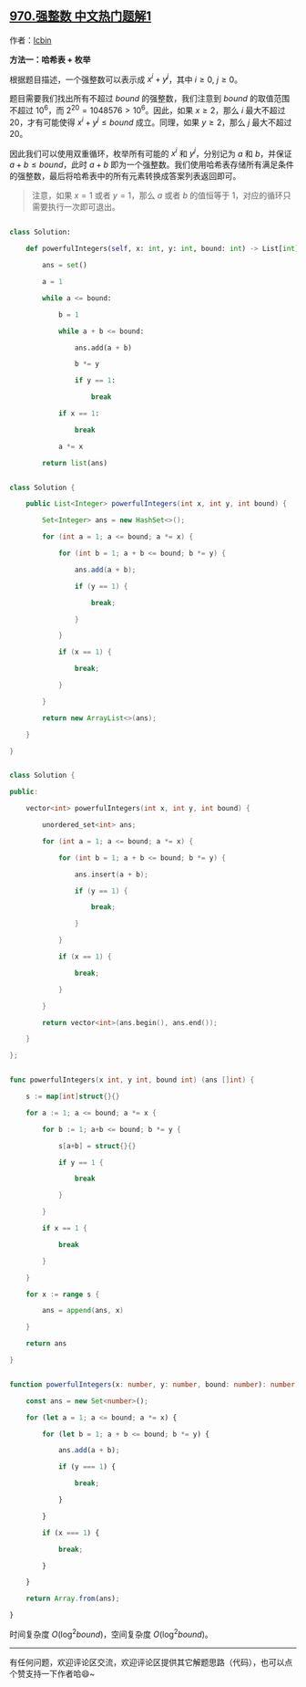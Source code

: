 ## [970.强整数 中文热门题解1](https://leetcode.cn/problems/powerful-integers/solutions/100000/python3javacgotypescript-yi-ti-yi-jie-ha-javr)

作者：[lcbin](https://leetcode.cn/u/lcbin)


**方法一：哈希表 + 枚举**

根据题目描述，一个强整数可以表示成 $x^i + y^j$，其中 $i \geq 0$, $j \geq 0$。

题目需要我们找出所有不超过 $bound$ 的强整数，我们注意到 $bound$ 的取值范围不超过 $10^6$，而 $2^{20} = 1048576 \gt 10^6$。因此，如果 $x \geq 2$，那么 $i$ 最大不超过 $20$，才有可能使得 $x^i + y^j \leq bound$ 成立。同理，如果 $y \geq 2$，那么 $j$ 最大不超过 $20$。

因此我们可以使用双重循环，枚举所有可能的 $x^i$ 和 $y^j$，分别记为 $a$ 和 $b$，并保证 $a + b \leq bound$，此时 $a + b$ 即为一个强整数。我们使用哈希表存储所有满足条件的强整数，最后将哈希表中的所有元素转换成答案列表返回即可。

> 注意，如果 $x=1$ 或者 $y=1$，那么 $a$ 或者 $b$ 的值恒等于 $1$，对应的循环只需要执行一次即可退出。



```python [sol1-Python3]
class Solution:
    def powerfulIntegers(self, x: int, y: int, bound: int) -> List[int]:
        ans = set()
        a = 1
        while a <= bound:
            b = 1
            while a + b <= bound:
                ans.add(a + b)
                b *= y
                if y == 1:
                    break
            if x == 1:
                break
            a *= x
        return list(ans)
```


```java [sol1-Java]
class Solution {
    public List<Integer> powerfulIntegers(int x, int y, int bound) {
        Set<Integer> ans = new HashSet<>();
        for (int a = 1; a <= bound; a *= x) {
            for (int b = 1; a + b <= bound; b *= y) {
                ans.add(a + b);
                if (y == 1) {
                    break;
                }
            }
            if (x == 1) {
                break;
            }
        }
        return new ArrayList<>(ans);
    }
}
```

```cpp [sol1-C++]
class Solution {
public:
    vector<int> powerfulIntegers(int x, int y, int bound) {
        unordered_set<int> ans;
        for (int a = 1; a <= bound; a *= x) {
            for (int b = 1; a + b <= bound; b *= y) {
                ans.insert(a + b);
                if (y == 1) {
                    break;
                }
            }
            if (x == 1) {
                break;
            }
        }
        return vector<int>(ans.begin(), ans.end());
    }
};
```



```go [sol1-Go]
func powerfulIntegers(x int, y int, bound int) (ans []int) {
	s := map[int]struct{}{}
	for a := 1; a <= bound; a *= x {
		for b := 1; a+b <= bound; b *= y {
			s[a+b] = struct{}{}
			if y == 1 {
				break
			}
		}
		if x == 1 {
			break
		}
	}
	for x := range s {
		ans = append(ans, x)
	}
	return ans
}
```


```ts [sol1-TypeScript]
function powerfulIntegers(x: number, y: number, bound: number): number[] {
    const ans = new Set<number>();
    for (let a = 1; a <= bound; a *= x) {
        for (let b = 1; a + b <= bound; b *= y) {
            ans.add(a + b);
            if (y === 1) {
                break;
            }
        }
        if (x === 1) {
            break;
        }
    }
    return Array.from(ans);
}
```


时间复杂度 $O(\log^2 bound)$，空间复杂度 $O(\log^2 bound)$。


---

有任何问题，欢迎评论区交流，欢迎评论区提供其它解题思路（代码），也可以点个赞支持一下作者哈😄~